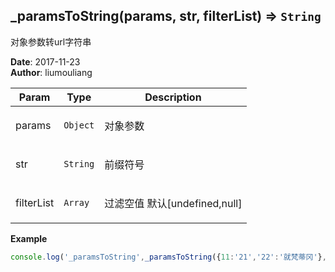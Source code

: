 ## \_paramsToString(params, str, filterList) ⇒ <code>String</code>
<p>对象参数转url字符串</p>

**Date**: 2017-11-23  
**Author**: liumouliang  

| Param | Type | Description |
| --- | --- | --- |
| params | <code>Object</code> | <p>对象参数</p> |
| str | <code>String</code> | <p>前缀符号</p> |
| filterList | <code>Array</code> | <p>过滤空值 默认[undefined,null]</p> |

**Example**  
```javascript
console.log('_paramsToString',_paramsToString({11:'21','22':'就梵蒂冈'},''));
```
